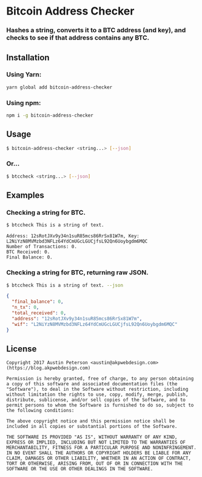 # Bitcoin Address Checker

### Hashes a string, converts it to a BTC address (and key), and checks to see if that address contains any BTC.

## Installation
### Using Yarn:
```bash
yarn global add bitcoin-address-checker
```

### Using npm:
```bash
npm i -g bitcoin-address-checker
```

## Usage
```bash
$ bitcoin-address-checker <string...> [--json]
```

### Or...
```bash
$ btccheck <string...> [--json]
```

## Examples
### Checking a string for BTC.
```bash
$ btccheck This is a string of text.
```

```
Address: 12sRotJXv9y34n1suR85mcs86RrSx81W7m, Key: L2NiYzN8MVMzbd3NFLz64YdCmUGcLGUCjfsL92Qn6Uoybgdm6MQC  
Number of Transactions: 0.  
BTC Received: 0.  
Final Balance: 0.  
```

### Checking a string for BTC, returning raw JSON.
```bash
$ btccheck This is a string of text. --json
```
  
```json
{
  "final_balance": 0,
  "n_tx": 0,
  "total_received": 0,
  "address": "12sRotJXv9y34n1suR85mcs86RrSx81W7m",
  "wif": "L2NiYzN8MVMzbd3NFLz64YdCmUGcLGUCjfsL92Qn6Uoybgdm6MQC"
}
```

## License
```
Copyright 2017 Austin Peterson <austin@akpwebdesign.com> (https://blog.akpwebdesign.com)

Permission is hereby granted, free of charge, to any person obtaining a copy of this software and associated documentation files (the "Software"), to deal in the Software without restriction, including without limitation the rights to use, copy, modify, merge, publish, distribute, sublicense, and/or sell copies of the Software, and to permit persons to whom the Software is furnished to do so, subject to the following conditions:

The above copyright notice and this permission notice shall be included in all copies or substantial portions of the Software.

THE SOFTWARE IS PROVIDED "AS IS", WITHOUT WARRANTY OF ANY KIND, EXPRESS OR IMPLIED, INCLUDING BUT NOT LIMITED TO THE WARRANTIES OF MERCHANTABILITY, FITNESS FOR A PARTICULAR PURPOSE AND NONINFRINGEMENT. IN NO EVENT SHALL THE AUTHORS OR COPYRIGHT HOLDERS BE LIABLE FOR ANY CLAIM, DAMAGES OR OTHER LIABILITY, WHETHER IN AN ACTION OF CONTRACT, TORT OR OTHERWISE, ARISING FROM, OUT OF OR IN CONNECTION WITH THE SOFTWARE OR THE USE OR OTHER DEALINGS IN THE SOFTWARE.
```